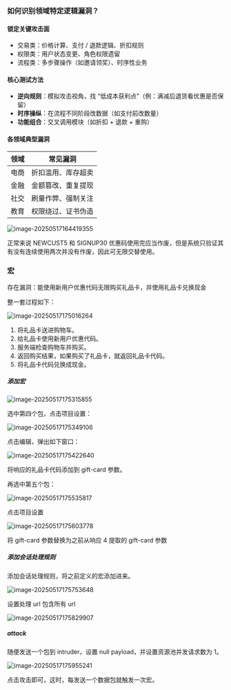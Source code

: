### 如何识别领域特定逻辑漏洞？

#### 锁定关键攻击面

- 交易类：价格计算、支付 / 退款逻辑、折扣规则
- 权限类：用户状态变更、角色权限遗留
- 流程类：多步骤操作（如邀请领奖）、时序性业务

#### 核心测试方法

- **逆向规则**：模拟攻击视角，找 “低成本获利点”（例：满减后退货看优惠是否保留）
- **时序操纵**：在流程不同阶段改数据（如支付前改数量）
- **功能组合**：交叉调用模块（如折扣 + 退款 + 重购）

#### 各领域典型漏洞

| 领域 | 常见漏洞           |
| ---- | ------------------ |
| 电商 | 折扣滥用、库存超卖 |
| 金融 | 金额篡改、重复提现 |
| 社交 | 刷量作弊、强制关注 |
| 教育 | 权限绕过、证书伪造 |



![image-20250517164419355](https://cdn.jsdelivr.net/gh/LilDean17/secdoc@main/Web%20%E5%AE%89%E5%85%A8/%E4%B8%9A%E5%8A%A1%E9%80%BB%E8%BE%91%E6%BC%8F%E6%B4%9E/images/image-20250517164419355.png)

正常来说 NEWCUST5 和 SIGNUP30 优惠码使用完应当作废，但是系统只验证其有没有连续使用两次并没有作废，因此可无限交替使用。

### 宏

存在漏洞：能使用新用户优惠代码无限购买礼品卡，并使用礼品卡兑换现金

整一套过程如下：

![image-20250517175016264](https://cdn.jsdelivr.net/gh/LilDean17/secdoc@main/Web%20%E5%AE%89%E5%85%A8/%E4%B8%9A%E5%8A%A1%E9%80%BB%E8%BE%91%E6%BC%8F%E6%B4%9E/images/image-20250517175016264.png)

1. 将礼品卡送进购物车。
2. 给礼品卡使用新用户优惠代码。
3. 服务端检查购物车并购买。
4. 返回购买结果，如果购买了礼品卡，就返回礼品卡代码。
5. 将礼品卡代码兑换成现金。

##### 添加宏

![image-20250517175315855](https://cdn.jsdelivr.net/gh/LilDean17/secdoc@main/Web%20%E5%AE%89%E5%85%A8/%E4%B8%9A%E5%8A%A1%E9%80%BB%E8%BE%91%E6%BC%8F%E6%B4%9E/images/image-20250517175315855.png)

选中第四个包，点击项目设置：

![image-20250517175349106](https://cdn.jsdelivr.net/gh/LilDean17/secdoc@main/Web%20%E5%AE%89%E5%85%A8/%E4%B8%9A%E5%8A%A1%E9%80%BB%E8%BE%91%E6%BC%8F%E6%B4%9E/images/image-20250517175349106.png)

点击编辑，弹出如下窗口：

![image-20250517175422640](https://cdn.jsdelivr.net/gh/LilDean17/secdoc@main/Web%20%E5%AE%89%E5%85%A8/%E4%B8%9A%E5%8A%A1%E9%80%BB%E8%BE%91%E6%BC%8F%E6%B4%9E/images/image-20250517175422640.png)

将响应的礼品卡代码添加到 gift-card 参数。

再选中第五个包：

![image-20250517175535817](https://cdn.jsdelivr.net/gh/LilDean17/secdoc@main/Web%20%E5%AE%89%E5%85%A8/%E4%B8%9A%E5%8A%A1%E9%80%BB%E8%BE%91%E6%BC%8F%E6%B4%9E/images/image-20250517175535817.png)

点击项目设置

![image-20250517175603778](https://cdn.jsdelivr.net/gh/LilDean17/secdoc@main/Web%20%E5%AE%89%E5%85%A8/%E4%B8%9A%E5%8A%A1%E9%80%BB%E8%BE%91%E6%BC%8F%E6%B4%9E/images/image-20250517175603778.png)

将 gift-card 参数替换为之前从响应 4 提取的 gift-card 参数

##### 添加会话处理规则

添加会话处理规则，将之前定义的宏添加进来。

![image-20250517175753648](https://cdn.jsdelivr.net/gh/LilDean17/secdoc@main/Web%20%E5%AE%89%E5%85%A8/%E4%B8%9A%E5%8A%A1%E9%80%BB%E8%BE%91%E6%BC%8F%E6%B4%9E/images/image-20250517175753648.png)

设置处理 url 包含所有 url

![image-20250517175829907](https://cdn.jsdelivr.net/gh/LilDean17/secdoc@main/Web%20%E5%AE%89%E5%85%A8/%E4%B8%9A%E5%8A%A1%E9%80%BB%E8%BE%91%E6%BC%8F%E6%B4%9E/images/image-20250517175829907.png)

##### attack

随便发送一个包到 intruder，设置 null payload，并设置资源池并发请求数为 1。

![image-20250517175955241](https://cdn.jsdelivr.net/gh/LilDean17/secdoc@main/Web%20%E5%AE%89%E5%85%A8/%E4%B8%9A%E5%8A%A1%E9%80%BB%E8%BE%91%E6%BC%8F%E6%B4%9E/images/image-20250517175955241.png)

点击攻击即可，这时，每发送一个数据包就触发一次宏。



